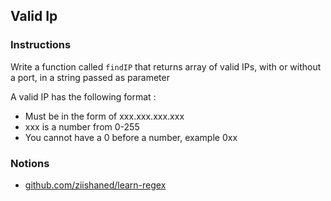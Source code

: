 ## Valid Ip

### Instructions

Write a function called `findIP` that returns array of valid IPs, with or without a port, in a string passed as parameter

A valid IP has the following format :

- Must be in the form of xxx.xxx.xxx.xxx
- xxx is a number from 0-255
- You cannot have a 0 before a number, example 0xx


### Notions

- [github.com/ziishaned/learn-regex](https://github.com/ziishaned/learn-regex)
